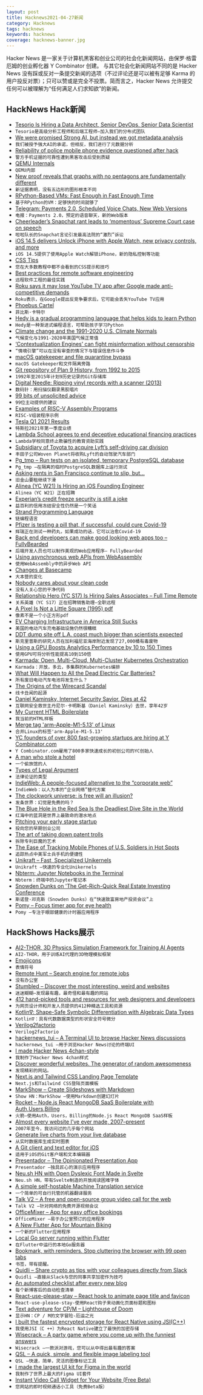 ```yaml
---
layout: post
title: Hacknews2021-04-27新闻
category: Hacknews
tags: hacknews
keywords: hacknews
coverage: hacknews-banner.jpg
---
```


Hacker News 是一家关于计算机黑客和创业公司的社会化新闻网站，由保罗·格雷厄姆的创业孵化器 Y Combinator 创建。
与其它社会化新闻网站不同的是 Hacker News 没有踩或反对一条提交新闻的选项（不过评论还是可以被有足够 Karma 的用户投反对票）；只可以赞或是完全不投票。简而言之，Hacker News 允许提交任何可以被理解为“任何满足人们求知欲”的新闻。

## HackNews Hack新闻


- [Tesorio Is Hiring a Data Architect, Senior DevOps, Senior Data Scientist](https://www.tesorio.com/careers#job-openings)
- `Tesorio是高级分析工程师和后端工程师–加入我们的分布式团队`
- [We were promised Strong AI, but instead we got metadata analysis](https://calpaterson.com/metadata.html)
- `我们被授予强大AI的承诺，但相反，我们进行了元数据分析`
- [Reliability of police mobile phone evidence questioned after hack](https://theferret.scot/reliability-of-police-mobile-phone-evidence-questioned-after-hack/)
- `警方手机证据的可靠性遭到黑客攻击后受到质疑`
- [QEMU Internals](https://airbus-seclab.github.io/qemu_blog/)
- `QEMU内部`
- [New proof reveals that graphs with no pentagons are fundamentally different](https://www.quantamagazine.org/new-proof-reveals-that-graphs-with-no-pentagons-are-fundamentally-different-20210426/)
- `新证据表明，没有五边形的图形根本不同`
- [RPython-Based VMs: Fast Enough in Fast Enough Time](https://tratt.net/laurie/blog/entries/fast_enough_vms_in_fast_enough_time.html)
- `基于RPython的VM：足够快的时间就够了`
- [Telegram: Payments 2.0, Scheduled Voice Chats, New Web Versions](https://telegram.org/blog/payments-2-0-scheduled-voice-chats)
- `电报：Payments 2.0，预定的语音聊天，新的Web版本`
- [Cheerleader’s Snapchat rant leads to ‘momentous’ Supreme Court case on speech](https://www.washingtonpost.com/politics/courts_law/supreme-court-cheerleader-first-amendment/2021/04/25/9d2ac1e2-9eb7-11eb-b7a8-014b14aeb9e4_story.html)
- `啦啦队长的Snapchat言论引发最高法院的“激烈”诉讼`
- [iOS 14.5 delivers Unlock iPhone with Apple Watch, new privacy controls, and more](https://www.apple.com/newsroom/2021/04/ios-14-5-offers-unlock-iphone-with-apple-watch-diverse-siri-voices-and-more/)
- `iOS 14.5提供了使用Apple Watch解锁iPhone，新的隐私控制等功能`
- [CSS Tips](https://markodenic.com/css-tips/)
- `您在大多数教程中都不会看到的CSS提示和技巧`
- [Best practices for remote software engineering](https://cacm.acm.org/opinion/articles/252174-the-10-best-practices-for-remote-software-engineering/fulltext)
- `远程软件工程的最佳实践`
- [Roku says it may lose YouTube TV app after Google made anti-competitive demands](https://www.axios.com/roku-google-youtube-tv-dispute-525316c1-4d66-44e3-a96a-40db7b10e05b.html)
- `Roku表示，在Google提出反竞争要求后，它可能会丢失YouTube TV应用`
- [Phoebus Cartel](https://en.wikipedia.org/wiki/Phoebus_cartel)
- `菲比斯·卡特尔`
- [Hedy is a gradual programming language that helps kids to learn Python](https://www.hedycode.com/)
- `Hedy是一种渐进式编程语言，可帮助孩子学习Python`
- [Climate change and the 1991-2020 U.S. Climate Normals](https://climate.gov/news-features/understanding-climate/climate-change-and-1991-2020-us-climate-normals)
- `气候变化与1991-2020年美国气候正常值`
- [‘Contextualization Engines’ can fight misinformation without censorship](https://aviv.medium.com/contextualization-engines-can-fight-misinformation-without-censorship-c5c47222a3b7)
- `“情境引擎”可以在没有审查的情况下与错误信息作斗争`
- [macOS gatekeeper and file quarantine bypass](https://objective-see.com/blog/blog_0x64.html)
- `macOS Gatekeeper和文件隔离旁路`
- [Git repository of Plan 9 History, from 1992 to 2015](https://github.com/plan9foundation/plan9)
- `1992年至2015年计划9历史记录的Git存储库`
- [Digital Needle: Ripping vinyl records with a scanner (2013)](https://www.cs.huji.ac.il/~springer/DigitalNeedle/index.html)
- `数码针：用扫描仪翻录黑胶唱片`
- [99 bits of unsolicited advice](https://kk.org/thetechnium/99-additional-bits-of-unsolicited-advice/)
- `99位主动提供的建议`
- [Examples of RISC-V Assembly Programs](https://marz.utk.edu/my-courses/cosc230/book/example-risc-v-assembly-programs/)
- `RISC-V组装程序示例`
- [Tesla Q1 2021 Results](https://tesla-cdn.thron.com/static/R3GJMT_TSLA_Q1_2021_Update_5KJWZA.pdf?xseo=&response-content-disposition=inline%3Bfilename%3D%22TSLA-Q1-2021-Update.pdf%22)
- `特斯拉2021年第一季度业绩`
- [Lambda School agrees to end deceptive educational financing practices](https://dfpi.ca.gov/2021/04/26/lambda-school-reaches-settlement-with-dfpi-agreeing-to-end-deceptive-educational-financing-practices)
- `Lambda学校同意终止欺骗性的教育资助实践`
- [Subsidiary of Toyota to acquire Lyft’s self-driving car division](https://investor.lyft.com/news-and-events/news/news-details/2021/Woven-Planet-a-subsidiary-of-Toyota-to-acquire-Lyfts-self-driving-car-division/default.aspx)
- `丰田子公司Woven Planet将收购Lyft的自动驾驶汽车部门`
- [Pg_tmp – Run tests on an isolated, temporary PostgreSQL database](http://eradman.com/ephemeralpg/)
- `Pg_tmp –在隔离的临时PostgreSQL数据库上运行测试`
- [Asking rents in San Francisco continue to slip, but…](https://socketsite.com/archives/2021/04/asking-rents-in-san-francisco-continue-to-slip-but.html)
- `旧金山要租继续下滑`
- [Alinea (YC W21) Is Hiring an iOS Founding Engineer](https://www.ycombinator.com/companies/alinea/jobs/rsjpfPt-founding-engineer)
- `Alinea（YC W21）正在招聘`
- [Experian’s credit freeze security is still a joke](https://krebsonsecurity.com/2021/04/experians-credit-freeze-security-is-still-a-joke/)
- `益百利的信用冻结安全性仍然是一个笑话`
- [Strand Programming Language](http://www.call-with-current-continuation.org/strand/strand.html)
- `链编程语言`
- [Pfizer is testing a pill that, if successful, could cure Covid-19](https://montrealgazette.com/news/world/pfizer-is-testing-a-pill-that-if-successful-could-become-first-ever-home-cure-for-covid-19)
- `辉瑞正在测试一种药丸，如果成功的话，它可以治愈Covid-19`
- [Back end developers can make good looking web apps too – FullyBearded](https://fullybearded.com/articles/backend-devs-can-make-good-looking-web-apps/)
- `后端开发人员也可以制作美观的Web应用程序– FullyBearded`
- [Using asynchronous web APIs from WebAssembly](https://web.dev/asyncify/)
- `使用WebAssembly中的异步Web API`
- [Changes at Basecamp](https://world.hey.com/jason/changes-at-basecamp-7f32afc5)
- `大本营的变化`
- [Nobody cares about your clean code](https://felipecsl.com/2021/04/26/nobody-cares-about-your-beautiful-code.html)
- `没有人关心您的干净代码`
- [Relationship Hero (YC S17) Is Hiring Sales Associates – Full Time Remote](https://relationshiphero.com/careers?role=salesAssociate)
- `关系英雄（YC S17）正在招聘销售助理–全职远程`
- [A Pixel Is Not a Little Square (1995) pdf](http://alvyray.com/Memos/CG/Microsoft/6_pixel.pdf)
- `像素不是一个小正方形pdf`
- [EV Charging Infrastructure in America Still Sucks](https://www.roadandtrack.com/news/a36175755/ev-charging-infrastructure-in-america-still-sucks)
- `美国的电动汽车充电基础设施仍然很糟糕`
- [DDT dump site off L.A. coast much bigger than scientists expected](https://www.latimes.com/environment/story/2021-04-26/ddt-waste-barrels-off-la-coast-shock-california-scientists)
- `斯克里普斯的研究人员在加利福尼亚海岸附近发现了27,000桶有毒废物`
- [Using a GPU Boosts Analytics Performance by 10 to 150 Times](https://pingcap.com/blog/use-gpu-boosts-tidb-analytics-performance-by-10-to-150-times)
- `使用GPU可将分析性能提高10到150倍`
- [Karmada: Open, Multi-Cloud, Multi-Cluster Kubernetes Orchestration](https://github.com/karmada-io/karmada)
- `Karmada：开放，多云，多集群的Kubernetes编排`
- [What Will Happen to All the Dead Electric Car Batteries?](https://www.bbc.com/news/business-56574779)
- `所有废旧电动汽车电池将发生什么？`
- [The Origins of the Wirecard Scandal](https://newrepublic.com/article/162084/weird-extremely-german-origins-wirecard-scandal)
- `线卡丑闻的起源`
- [Daniel Kaminsky, Internet Security Savior, Dies at 42](https://www.nytimes.com/2021/04/27/technology/daniel-kaminsky-dead.html)
- `互联网安全救世主丹尼尔·卡明斯基（Daniel Kaminsky）去世，享年42岁`
- [My Current HTML Boilerplate](https://www.matuzo.at/blog/html-boilerplate/)
- `我当前的HTML样板`
- [Merge tag 'arm-Apple-M1-5.13' of Linux](https://git.kernel.org/pub/scm/linux/kernel/git/torvalds/linux.git/commit/?id=0c855563182001c829065faa17f8e29e9ceffe13)
- `合并Linux的标签'arm-Apple-M1-5.13'`
- [YC founders of over 800 fast-growing startups are hiring at Y Combinator.com](https://www.ycombinator.com/work-at-a-startup)
- `Y Combinator.com雇用了800多家快速成长的初创公司的YC创始人`
- [A man who stole a hotel](https://www.capitaldaily.ca/news/the-man-who-stole-a-hotel)
- `一个偷旅馆的人`
- [Types of Legal Argument](https://philosophicaldisquisitions.blogspot.com/2021/03/understanding-legal-argument-1-five.html)
- `法律论证的类型`
- [IndieWeb: A people-focused alternative to the “corporate web”](https://indieweb.org/)
- `IndieWeb：以人为本的“企业网络”替代方案`
- [The clockwork universe: is free will an illusion?](https://www.theguardian.com/news/2021/apr/27/the-clockwork-universe-is-free-will-an-illusion)
- `发条世界：幻觉是免费的吗？`
- [The Blue Hole in the Red Sea Is the Deadliest Dive Site in the World](https://www.spiegel.de/international/zeitgeist/the-blue-hole-in-the-red-sea-is-the-deadliest-dive-site-in-the-world-a-844099.html)
- `红海中的蓝洞是世界上最致命的潜水地点`
- [Pitching your early stage startup](https://stripe.com/en-gb-be/atlas/guides/pitching)
- `投向您的早期创业公司`
- [The art of taking down patent trolls](https://www.techdirt.com/articles/20210426/09454946684/patent-troll-sable-networks-apparently-needs-to-learn-lesson-cloudflare-wants-to-destroy-another-troll)
- `拆除专利巨魔的艺术`
- [The Ease of Tracking Mobile Phones of U.S. Soldiers in Hot Spots](https://www.wsj.com/articles/the-ease-of-tracking-mobile-phones-of-u-s-soldiers-in-hot-spots-11619429402)
- `追踪热点中美军士兵手机的便捷性`
- [Unikraft – Fast, Specialized Unikernels](https://arxiv.org/abs/2104.12721)
- `Unikraft –快速的专业化Unikernels`
- [Nbterm: Jupyter Notebooks in the Terminal](https://blog.jupyter.org/nbterm-jupyter-notebooks-in-the-terminal-6a2b55d08b70)
- `Nbterm：终端中的Jupyter笔记本`
- [Snowden Dunks on 'The Get-Rich-Quick Real Estate Investing Conference](https://www.vice.com/en/article/epndnz/the-bizarre-case-of-snowden-and-a-get-rich-quick-real-estate-investing-conference)
- `斯诺登·邓克斯（Snowden Dunks）在“快速致富房地产投资会议”上`
- [Pomy – Focus timer app for eye health](https://vanejung.com/pomy/)
- `Pomy –专注于眼部健康的计时器应用程序`


## HackShows Hacks展示

- [ AI2-THOR, 3D Physics Simulation Framework for Training AI Agents](https://github.com/allenai/ai2thor)
- `AI2-THOR，用于训练AI代理的3D物理模拟框架`
- [ Emojicons](https://emojicons.netlify.app/)
- `表情符号`
- [ Remote Hunt – Search engine for remote jobs](https://remotehunt.com/no-more-office)
- `没有办公室`
- [ Stumbled – Discover the most interesting, weird and websites](https://stumbled.cc/)
- `迷迷糊糊–发现最有趣，最奇怪和最有趣的网站`
- [ 412 hand-picked tools and resources for web designers and developers](https://toolkit.addy.codes/)
- `为网页设计师和开发人员提供的412种精选工具和资源`
- [ Kotlin∇: Shape-Safe Symbolic Differentiation with Algebraic Data Types](https://github.com/breandan/kotlingrad)
- `Kotlin∇：具有代数数据类型的形状安全符号微分`
- [ Verilog2factorio](https://github.com/Redcrafter/verilog2factorio/)
- `Verilog2factorio`
- [ hackernews_tui – A Terminal UI to browse Hacker News discussions](https://github.com/aome510/hackernews-TUI)
- `hackernews_tui –用于浏览Hacker News讨论的终端UI`
- [ I made Hacker News 4chan-style](https://hnchan.netlify.app)
- `我制作了Hacker News 4chan样式`
- [ Discover wonderful websites. The generator of random awesomeness](https://sharkle.com/)
- `发现精彩的网站。`
- [ Next.js and Tailwind CSS Landing Page Template](https://next-ozone.vercel.app/)
- `Next.js和Tailwind CSS登陆页面模板`
- [ MarkShow – Create Slideshows with Markdown](https://mark.show)
- `Show HN：MarkShow –使用Markdown创建幻灯片`
- [ Rocket – Node.js React MongoDB SaaS Boilerplate with Auth,Users,Billing](https://rocketapp.me/)
- `火箭–使用Auth，Users，Billing的Node.js React MongoDB SaaS样板`
- [ Almost every website I’ve ever made, 2007–present](https://jake.museum)
- `2007年至今，我访问过的几乎每个网站`
- [ Generate live charts from your live database](https://www.chartello.com/)
- `从实时数据库生成实时图表`
- [ A Git client and text editor for iOS](https://www.polygitapp.com)
- `适用于iOS的Git客户端和文本编辑器`
- [ Presentador – The Opinionated Presentation App](https://presentador.app)
- `Presentador –独具匠心的演示应用程序`
- [ Neu.sh HN with Open Dyslexic Font Made in Svelte](https://www.neu.sh)
- `Neu.sh HN，带有Svelte制造的开放阅读困难字体`
- [ A simple self-hostable Machine Translation service](https://github.com/SpecializedGeneralist/translator)
- `一个简单的可自行托管的机器翻译服务`
- [ Talk V2 – A free and open-source group video call for the web](https://usetalk.io)
- `Talk V2 –针对网络的免费开源视频会议`
- [ OfficeMixer – App for easy office bookings](https://my.officemixer.app)
- `OfficeMixer –易于办公室预订的应用程序`
- [ A New Flutter App for Mountain Biking](item?id=26937229)
- `一个新的Flutter应用程序`
- [ Local Go server running within Flutter](https://github.com/capitalpidx/flap)
- `在Flutter中运行的本地Go服务器`
- [ Bookmark, with reminders. Stop cluttering the browser with 99 open tabs](https://closetab.email)
- `书签，带有提醒。`
- [ Quidli – Share crypto as tips with your colleagues directly from Slack](https://quid.li/slack)
- `Quidli –直接从Slack与您的同事共享加密作为技巧`
- [ An automated checklist after every new blog](https://afternew.blog/)
- `每个新博客后的自动检查清单`
- [ React-use-please-stay – React hook to animate page title and favicon](https://github.com/princefishthrower/react-use-please-stay)
- `React-use-please-stay-使用React钩子来动画化页面标题和图标`
- [ Text adventure for CP/M – Lighthouse of Doom](https://github.com/skx/lighthouse-of-doom)
- `显示HN：CP / M的文字冒险-厄运之光`
- [ I built the fastest encrypted storage for React Native using JSI(C++)](https://rnmmkv.vercel.app/#/?id=react-native-mmkv-storage)
- `我使用JSI（C ++）为React Native建立了最快的加密存储`
- [ Wisecrack – A party game where you come up with the funniest answers](https://www.wisecrack.app/)
- `Wisecrack –一款派对游戏，您可以从中得出最有趣的答案`
- [ QSL – A quick, simple, and flexible image labeling tool](https://pypi.org/project/qsl)
- `QSL –快速，简单，灵活的图像标记工具`
- [ I made the largest UI kit for Figma in the world](https://stratumkit.com/)
- `我制作了世界上最大的Figma UI套件`
- [ Instant Video Call Widget for Your Website (Free Beta)](https://www.vidiwise.com/)
- `您网站的即时视频通话小工具（免费Beta版）`

